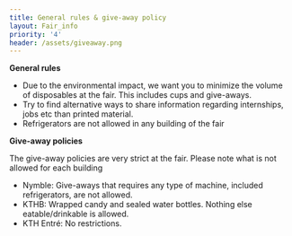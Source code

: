 ```yaml
---
title: General rules & give-away policy
layout: Fair_info
priority: '4'
header: /assets/giveaway.png
---
```

**General rules**

* Due to the environmental impact, we want you to minimize the volume of disposables at the fair. This includes cups and give-aways.
* Try to find alternative ways to share information regarding internships, jobs etc than printed material.
* Refrigerators are not allowed in any building of the fair

**Give-away policies**

The give-away policies are very strict at the fair. Please note what is not allowed for each building

* Nymble: Give-aways that requires any type of machine, included refrigerators, are not allowed.
* KTHB: Wrapped candy and sealed water bottles. Nothing else eatable/drinkable is allowed.
* KTH Entré: No restrictions.
